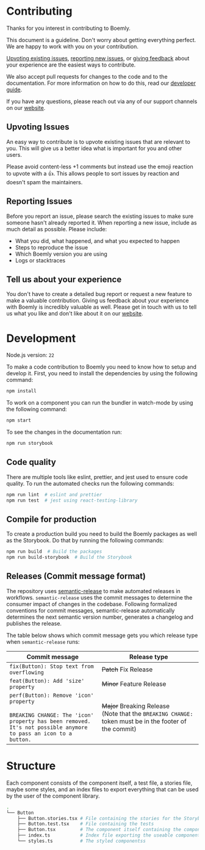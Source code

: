 # Contributing

Thanks for you interest in contributing to Boemly.

This document is a guideline. Don't worry about getting everything perfect. We are happy to work
with you on your contribution.

[Upvoting existing issues](#upvoting-issues), [reporting new issues](#reporting-issues), or
[giving feedback](#tell-us-about-your-experience) about your experience are the easiest ways to
contribute.

We also accept pull requests for changes to the code and to the documentation. For more information
on how to do this, read our [developer guide](#development).

If you have any questions, please reach out via any of our support channels on our
[website](https://tree.ly).

## Upvoting Issues

An easy way to contribute is to upvote existing issues that are relevant to you. This will give us
a better idea what is important for you and other users.

Please avoid content-less +1 comments but instead use the emoji reaction to upvote with a 👍. This
allows people to sort issues by reaction and doesn't spam the maintainers.

## Reporting Issues

Before you report an issue, please search the existing issues to make sure someone hasn't already
reported it. When reporting a new issue, include as much detail as possible. Please include:

- What you did, what happened, and what you expected to happen
- Steps to reproduce the issue
- Which Boemly version you are using
- Logs or stacktraces

## Tell us about your experience

You don't have to create a detailed bug report or request a new feature to make a valuable
contribution. Giving us feedback about your experience with Boemly is incredibly valuable as well.
Please get in touch with us to tell us what you like and don't like about it on our
[website](https://tree.ly).

# Development

Node.js version: `22`

To make a code contribution to Boemly you need to know how to setup and develop it. First, you need
to install the dependencies by using the following command:

```bash
npm install
```

To work on a component you can run the bundler in watch-mode by using the following command:

```bash
npm start
```

To see the changes in the documentation run:

```bash
npm run storybook
```

## Code quality

There are multiple tools like eslint, prettier, and jest used to ensure code quality. To run
the automated checks run the following commands:

```bash
npm run lint  # eslint and prettier
npm run test  # jest using react-testing-library
```

## Compile for production

To create a production build you need to build the Boemly packages as well as the Storybook. Do
that by running the following commands:

```bash
npm run build  # Build the packages
npm run build-storybook  # Build the Storybook
```

## Releases (Commit message format)

The repository uses [semantic-release](https://semantic-release.gitbook.io/) to make automated
releases in workflows. `semantic-release` uses the commit messages to determine the consumer impact
of changes in the codebase. Following formalized conventions for commit messages, semantic-release
automatically determines the next semantic version number, generates a changelog and publishes the
release.

The table below shows which commit message gets you which release type when `semantic-release`
runs:

| Commit message                                                                                                                                                     | Release type                                                                                                    |
| ------------------------------------------------------------------------------------------------------------------------------------------------------------------ | --------------------------------------------------------------------------------------------------------------- |
| `fix(Button): Stop text from overflowing`                                                                                                                          | ~~Patch~~ Fix Release                                                                                           |
| `feat(Button): Add 'size' property`                                                                                                                                | ~~Minor~~ Feature Release                                                                                       |
| `perf(Button): Remove 'icon' property`<br><br>`BREAKING CHANGE: The 'icon' property has been removed.`<br>`It's not possible anymore to pass an icon to a button.` | ~~Major~~ Breaking Release <br /> (Note that the `BREAKING CHANGE: ` token must be in the footer of the commit) |

# Structure

Each component consists of the component itself, a test file, a stories file, maybe some styles,
and an index files to export everything that can be used by the user of the component library.

```bash
.
└── Button
    ├── Button.stories.tsx # File containing the stories for the Storybook
    ├── Button.test.tsx    # File containing the tests
    ├── Button.tsx         # The component itself containing the component and a props interface
    ├── index.ts           # Index file exporting the useable component itself as default
    └── styles.ts          # The styled componentss
```
